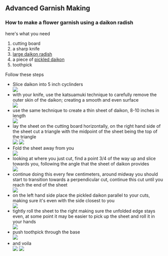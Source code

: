 ## Advanced Garnish Making
### How to make a flower garnish using a daikon radish
<p> here's what you need<p/>
  <ol>
  <li>cutting board</li>
  <li>a sharp knife</li>
  <li><a href="https://goo.gl/images/3ZWxYm">large daikon radish</a></li>
  <li>a piece of <a href="https://goo.gl/images/HCu8ai">pickled daikon</a></li>
  <li>toothpick</li>
  </ol>
  <p>Follow these steps</p>
  <ul>
  <li>Slice daikon into 5 inch cyclinders</li>
  <img src="IMG_0023 (1).jpg"/>
  <li>with your knife, use the <a href="www.savoryjapan.com/learn/techniques/katsuramuki.html"></a>katsuamuki technique to carefully remove the outer skin of the daikon; creating a smooth and even surface</li>
  <img src="IMG_00241.jpg"/>
  <li>use the same technique to create a thin sheet of daikon, 8-10 inches in length</li>
  <img src="IMG_0025.jpg"/>
  <li>
lay the sheet on the cutting board horizontally, on the right hand side of the sheet cut a triangle with the midpoint of the sheet being the top of the triangle</li>
  <img src="IMG_0026.jpg"/>
  <img src="IMG_0027.jpg"/>
  <li>Fold the sheet away from you</li>
  <img src="IMG_0028.jpg"/>
  <li>looking at where you just cut, find a point 3/4 of the way up and slice towards you, following the angle that the sheet of daikon provides</li>
  <img src="IMG_0029.jpg"/>
  <li>continue doing this every few centimeters, around midway you should start to transition towards a perpendicular cut, continue this cut until you reach the end of the sheet</li>
  <img src="IMG_0030.jpg"/>
  <li>on the left hand side place the pickled daikon parallel to your cuts, making sure it's even with the side closest to you </li>
  <img src="IMG_0032.jpg"/>
  <li>tightly roll the sheet to the right making sure the unfolded edge stays even, at some point it may be easier to pick up the sheet and roll it in your hands</li>
  <img src="IMG_0033.jpg"/>
  <li>push toothpick through the base</li>
  <img src="IMG_0034.jpg"/>
  <li>and voila</li>
  <img src="IMG_0035.jpg"/>
  <img src="IMG_00373.jpg"/>
</ul>
